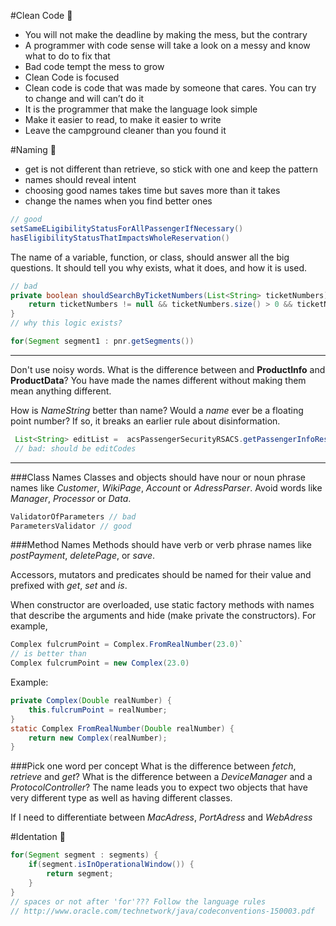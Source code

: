 #Clean Code 🤖

* You will not make the deadline by making the mess, but the contrary
* A programmer with code sense will take a look on a messy and know what to do to fix that
* Bad code tempt the mess to grow
* Clean Code is focused
* Clean code is code that was made by someone that cares. You can try to change and will can’t do it
* It is the programmer that make the language look simple
* Make it easier to read, to make it easier to write
* Leave the campground cleaner than you found it

#Naming 👀

* get is not different than retrieve, so stick with one and keep the pattern
* names should reveal intent
* choosing good names takes time but saves more than it takes
* change the names when you find better ones

```java
// good
setSameELigibilityStatusForAllPassengerIfNecessary()
hasEligibilityStatusThatImpactsWholeReservation()
```
The name of a variable, function, or class, should answer all the big questions. It should tell you why exists, what it does, and how it is used.

```java
// bad
private boolean shouldSearchByTicketNumbers(List<String> ticketNumbers) {
    return ticketNumbers != null && ticketNumbers.size() > 0 && ticketNumbers.size() <= 4;
}
// why this logic exists? 
```

```java 
for(Segment segment1 : pnr.getSegments())
```
 
 ___
Don't use noisy words. What is the difference between and __ProductInfo__ and __ProductData__? You have made the names different without making them mean anything different.

How is _NameString_ better than name? Would a _name_ ever be a floating point number? If so, it breaks an earlier rule about disinformation.

```java
 List<String> editList =  acsPassengerSecurityRSACS.getPassengerInfoResponseList().getPassengerInfoResponse().get(0).getEditCodeList().getEditCode();
 // bad: should be editCodes
```
***
###Class Names
Classes and objects should have nour or noun phrase names like _Customer_, _WikiPage_, _Account_ or _AdressParser_. Avoid words like _Manager_, _Processor_ or _Data_.

```java
ValidatorOfParameters // bad
ParametersValidator // good
```

###Method Names
Methods should have verb or verb phrase names like _postPayment_, _deletePage_, or _save_. 

Accessors, mutators and predicates should be named for their value and prefixed with _get_, _set_ and _is_.

When constructor are overloaded, use static factory methods with names that describe the arguments and hide (make private the constructors). For example,

```java
Complex fulcrumPoint = Complex.FromRealNumber(23.0)` 
// is better than 
Complex fulcrumPoint = new Complex(23.0)
```
Example:

```java
private Complex(Double realNumber) {
    this.fulcrumPoint = realNumber;
}
static Complex FromRealNumber(Double realNumber) {
    return new Complex(realNumber);
}
```

###Pick one word per concept
What is the difference between *fetch*, *retrieve* and *get*? What is the difference between a *DeviceManager* and a *ProtocolController*? The name leads you to expect two objects that have very different type as well as having different classes.

If I need to differentiate between *MacAdress*, *PortAdress* and *WebAdress* 

 
#Identation 🙌

```java
for(Segment segment : segments) {
	if(segment.isInOperationalWindow()) {
        return segment;
    }
}
// spaces or not after 'for'??? Follow the language rules
// http://www.oracle.com/technetwork/java/codeconventions-150003.pdf
```

